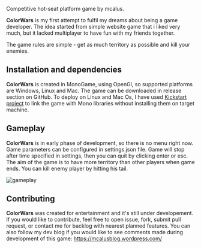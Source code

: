Competitive hot-seat platform game by mcalus.

**ColorWars** is my first attempt to fulfil my dreams about being a game developer. The idea started from simple website game that i liked very much, but it lacked multiplayer to have fun with my friends together.

The game rules are simple - get as much territory as possible and kill your enemies.

## Installation and dependencies

**ColorWars** is created in MonoGame, using OpenGl, so supported platforms are Windows, Linux and Mac. The game can be downloaded in release section on GitHub. To deploy on Linux and Mac Os, I have used [Kickstart project](https://github.com/OutOfOrder/MonoKickstart) to link the game with Mono libraries without installing them on target machine.

## Gameplay

**ColorWars** is in early phase of development, so there is no menu right now. Game parameters can be configured in settings.json file. Game will stop after time specified in settings, then you can quit by clicking enter or esc. The aim of the game is to have more territory than other players when game ends. You can kill enemy player by hitting his tail.

![gameplay](https://github.com/mcalus3/ColorWars/blob/master/resources/gameplay.gif)

## Contributing

**ColorWars** was created for entertainment and it's still under developement. If you would like to contribute, feel free to open issue, fork, submit pull request, or contact me for backlog with nearest planned features. You can also follow my dev blog if you would like to see comments made during development of this game: https://mcalusblog.wordpress.com/ 
